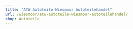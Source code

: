 ```yaml
---
title: "ATW Autoteile-Wiesmoor Autoteilehandel"
url: /wiesmoor/atw-autoteile-wiesmoor-autoteilehandel/
shop: Autoteile
---
```

